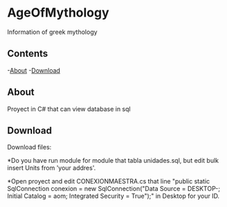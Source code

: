 # AgeOfMythology
Information of greek mythology 

## Contents
-[About](#about)
-[Download](#download)

## About

Proyect in C# that can view database in sql 

## Download 

Download files:

*Do you have run module for module that tabla unidades.sql, but edit bulk insert Units from 'your addres'.

*Open proyect and edit CONEXIONMAESTRA.cs that line "public static SqlConnection conexion = new SqlConnection("Data Source = DESKTOP-; Initial Catalog = aom; Integrated Security = True");" in Desktop for your ID.
